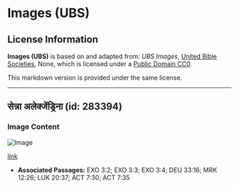 # Images (UBS)

## License Information

**Images (UBS)** is based on and adapted from: _UBS Images_, [United Bible Societies](https://unitedbiblesocieties.org/), None, which is licensed under a [Public Domain CC0](https://creativecommons.org/public-domain/cc0/).

This markdown version is provided under the same license.



--------------------------------

## सेन्ना अलेक्जेंड्रिना (id: 283394)

### Image Content

![Image](https://cdn.aquifer.bible/aquifer-content/resources/Media/WEB-0798_senna_alexandrina.jpg)

[link](https://cdn.aquifer.bible/aquifer-content/resources/Media/WEB-0798_senna_alexandrina.jpg)

* **Associated Passages:** EXO 3:2; EXO 3:3; EXO 3:4; DEU 33:16; MRK 12:26; LUK 20:37; ACT 7:30; ACT 7:35

